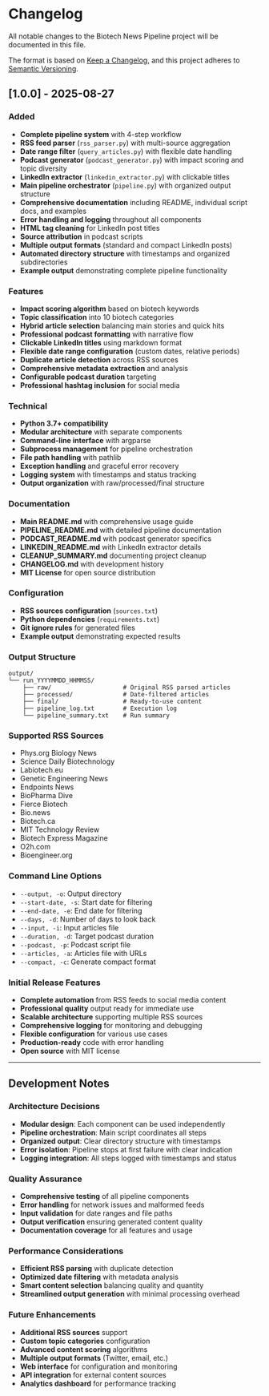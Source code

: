 # Changelog

All notable changes to the Biotech News Pipeline project will be documented in this file.

The format is based on [Keep a Changelog](https://keepachangelog.com/en/1.0.0/),
and this project adheres to [Semantic Versioning](https://semver.org/spec/v2.0.0.html).

## [1.0.0] - 2025-08-27

### Added
- **Complete pipeline system** with 4-step workflow
- **RSS feed parser** (`rss_parser.py`) with multi-source aggregation
- **Date range filter** (`query_articles.py`) with flexible date handling
- **Podcast generator** (`podcast_generator.py`) with impact scoring and topic diversity
- **LinkedIn extractor** (`linkedin_extractor.py`) with clickable titles
- **Main pipeline orchestrator** (`pipeline.py`) with organized output structure
- **Comprehensive documentation** including README, individual script docs, and examples
- **Error handling and logging** throughout all components
- **HTML tag cleaning** for LinkedIn post titles
- **Source attribution** in podcast scripts
- **Multiple output formats** (standard and compact LinkedIn posts)
- **Automated directory structure** with timestamps and organized subdirectories
- **Example output** demonstrating complete pipeline functionality

### Features
- **Impact scoring algorithm** based on biotech keywords
- **Topic classification** into 10 biotech categories
- **Hybrid article selection** balancing main stories and quick hits
- **Professional podcast formatting** with narrative flow
- **Clickable LinkedIn titles** using markdown format
- **Flexible date range configuration** (custom dates, relative periods)
- **Duplicate article detection** across RSS sources
- **Comprehensive metadata extraction** and analysis
- **Configurable podcast duration** targeting
- **Professional hashtag inclusion** for social media

### Technical
- **Python 3.7+ compatibility**
- **Modular architecture** with separate components
- **Command-line interface** with argparse
- **Subprocess management** for pipeline orchestration
- **File path handling** with pathlib
- **Exception handling** and graceful error recovery
- **Logging system** with timestamps and status tracking
- **Output organization** with raw/processed/final structure

### Documentation
- **Main README.md** with comprehensive usage guide
- **PIPELINE_README.md** with detailed pipeline documentation
- **PODCAST_README.md** with podcast generator specifics
- **LINKEDIN_README.md** with LinkedIn extractor details
- **CLEANUP_SUMMARY.md** documenting project cleanup
- **CHANGELOG.md** with development history
- **MIT License** for open source distribution

### Configuration
- **RSS sources configuration** (`sources.txt`)
- **Python dependencies** (`requirements.txt`)
- **Git ignore rules** for generated files
- **Example output** demonstrating expected results

### Output Structure
```
output/
└── run_YYYYMMDD_HHMMSS/
    ├── raw/                    # Original RSS parsed articles
    ├── processed/              # Date-filtered articles
    ├── final/                  # Ready-to-use content
    ├── pipeline_log.txt        # Execution log
    └── pipeline_summary.txt    # Run summary
```

### Supported RSS Sources
- Phys.org Biology News
- Science Daily Biotechnology
- Labiotech.eu
- Genetic Engineering News
- Endpoints News
- BioPharma Dive
- Fierce Biotech
- Bio.news
- Biotech.ca
- MIT Technology Review
- Biotech Express Magazine
- O2h.com
- Bioengineer.org

### Command Line Options
- `--output, -o`: Output directory
- `--start-date, -s`: Start date for filtering
- `--end-date, -e`: End date for filtering
- `--days, -d`: Number of days to look back
- `--input, -i`: Input articles file
- `--duration, -d`: Target podcast duration
- `--podcast, -p`: Podcast script file
- `--articles, -a`: Articles file with URLs
- `--compact, -c`: Generate compact format

### Initial Release Features
- **Complete automation** from RSS feeds to social media content
- **Professional quality** output ready for immediate use
- **Scalable architecture** supporting multiple RSS sources
- **Comprehensive logging** for monitoring and debugging
- **Flexible configuration** for various use cases
- **Production-ready** code with error handling
- **Open source** with MIT license

---

## Development Notes

### Architecture Decisions
- **Modular design**: Each component can be used independently
- **Pipeline orchestration**: Main script coordinates all steps
- **Organized output**: Clear directory structure with timestamps
- **Error isolation**: Pipeline stops at first failure with clear indication
- **Logging integration**: All steps logged with timestamps and status

### Quality Assurance
- **Comprehensive testing** of all pipeline components
- **Error handling** for network issues and malformed feeds
- **Input validation** for date ranges and file paths
- **Output verification** ensuring generated content quality
- **Documentation coverage** for all features and usage

### Performance Considerations
- **Efficient RSS parsing** with duplicate detection
- **Optimized date filtering** with metadata analysis
- **Smart content selection** balancing quality and quantity
- **Streamlined output generation** with minimal processing overhead

### Future Enhancements
- **Additional RSS sources** support
- **Custom topic categories** configuration
- **Advanced content scoring** algorithms
- **Multiple output formats** (Twitter, email, etc.)
- **Web interface** for configuration and monitoring
- **API integration** for external content sources
- **Analytics dashboard** for performance tracking
